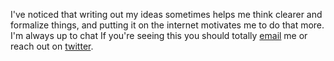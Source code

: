 I've noticed that writing out my ideas sometimes helps me think clearer and formalize things, and putting it on the internet motivates me to do that more.
I'm always up to chat If you're seeing this you should totally [email](george.ingebretsen@gmail.com) me or reach out on [twitter](https://twitter.com/Newton_theMan).
